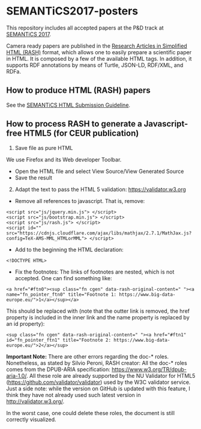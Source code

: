 # SEMANTiCS2017-posters

This repository includes all accepted papers at the P&D track at [SEMANTiCS 2017](https://2017.semantics.cc/).

Camera ready papers are published in the [Research Articles in Simplified HTML (RASH)](https://www.google.com/url?q=https://github.com/essepuntato/rash&sa=D&ust=1502895361031000&usg=AFQjCNHaFU8umSWex0T8nAAKyb_Oe8Fpig) format, which allows one to easily prepare a scientific paper in HTML. It is composed by a few of the available HTML tags. In addition, it supports RDF annotations by means of Turtle, JSON-LD, RDF/XML, and RDFa. 

## How to produce HTML (RASH) papers

See the [SEMANTiCS HTML Submission Guideline](https://docs.google.com/document/d/1HcuDH8hPDV9Ye_VRKyfduXdVkfV6NAqx_fSO9_09O0Y/pub).

## How to process RASH to generate a Javascript-free HTML5 (for CEUR publication)

1. Save file as pure HTML

We use Firefox and its Web developer Toolbar.

* Open the HTML file and select View Source/View Generated Source
* Save the result 


2. Adapt the text to pass the HTML 5 validation: https://validator.w3.org 

*  Remove all references to javascript. That is, remove:

```
<script src="js/jquery.min.js"> </script>
<script src="js/bootstrap.min.js"> </script>
<script src="js/rash.js"> </script>
<script id="" src="https://cdnjs.cloudflare.com/ajax/libs/mathjax/2.7.1/MathJax.js?config=TeX-AMS-MML_HTMLorMML"> </script>
```
* Add to the beginning the HTML declaration:

```
<!DOCTYPE HTML>
```

* Fix the footnotes: The links of footnotes are nested, which is not accepted. One can find something like:

```
<a href="#ftn0"><sup class="fn cgen" data-rash-original-content=" "><a name="fn_pointer_ftn0" title="Footnote 1: https://www.big-data-europe.eu/">1</a></sup></a> 
```

This should be replaced with (note that the outter link is removed, the href property is included in the inner link and the name property is replaced by an id property):

```
<sup class="fn cgen" data-rash-original-content=" "><a href="#ftn1" id="fn_pointer_ftn1" title="Footnote 2: https://www.big-data-europe.eu/">2</a></sup>
```


**Important Note:** There are other errors regarding the doc-* roles. Nonetheless, as stated by Silvio Peroni, RASH creator: All the doc-* roles comes from the DPUB-ARIA specification: https://www.w3.org/TR/dpub-aria-1.0/. All these role are already supported by the NU Validator for HTML5 (https://github.com/validator/validator) used by the W3C validator service. Just a side note: while the version on GitHub is updated with this feature, I think they have not already used such latest version in http://validator.w3.org/. 

In the worst case, one could delete these roles, the document is still correctly visualized.





